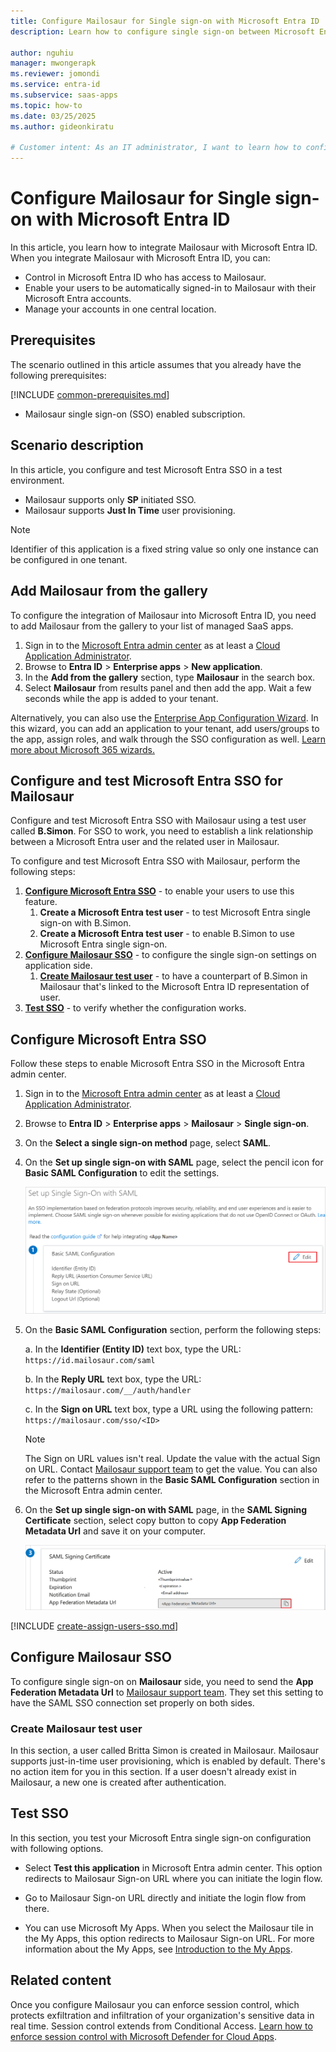 ```yaml
---
title: Configure Mailosaur for Single sign-on with Microsoft Entra ID
description: Learn how to configure single sign-on between Microsoft Entra ID and Mailosaur.

author: nguhiu
manager: mwongerapk
ms.reviewer: jomondi
ms.service: entra-id
ms.subservice: saas-apps
ms.topic: how-to
ms.date: 03/25/2025
ms.author: gideonkiratu

# Customer intent: As an IT administrator, I want to learn how to configure single sign-on between Microsoft Entra ID and Mailosaur so that I can control who has access to Mailosaur, enable automatic sign-in with Microsoft Entra accounts, and manage my accounts in one central location.
---
```


# Configure Mailosaur for Single sign-on with Microsoft Entra ID

In this article,  you learn how to integrate Mailosaur with Microsoft Entra ID. When you integrate Mailosaur with Microsoft Entra ID, you can:

* Control in Microsoft Entra ID who has access to Mailosaur.
* Enable your users to be automatically signed-in to Mailosaur with their Microsoft Entra accounts.
* Manage your accounts in one central location.

## Prerequisites
The scenario outlined in this article assumes that you already have the following prerequisites:

[!INCLUDE [common-prerequisites.md](~/identity/saas-apps/includes/common-prerequisites.md)]
* Mailosaur single sign-on (SSO) enabled subscription.

## Scenario description

In this article,  you configure and test Microsoft Entra SSO in a test environment.

* Mailosaur supports only **SP** initiated SSO.
* Mailosaur supports **Just In Time** user provisioning.

> [!NOTE]
> Identifier of this application is a fixed string value so only one instance can be configured in one tenant.

## Add Mailosaur from the gallery

To configure the integration of Mailosaur into Microsoft Entra ID, you need to add Mailosaur from the gallery to your list of managed SaaS apps.

1. Sign in to the [Microsoft Entra admin center](https://entra.microsoft.com) as at least a [Cloud Application Administrator](~/identity/role-based-access-control/permissions-reference.md#cloud-application-administrator).
1. Browse to **Entra ID** > **Enterprise apps** > **New application**.
1. In the **Add from the gallery** section, type **Mailosaur** in the search box.
1. Select **Mailosaur** from results panel and then add the app. Wait a few seconds while the app is added to your tenant.

Alternatively, you can also use the [Enterprise App Configuration Wizard](https://portal.office.com/AdminPortal/home?Q=Docs#/azureadappintegration). In this wizard, you can add an application to your tenant, add users/groups to the app, assign roles, and walk through the SSO configuration as well. [Learn more about Microsoft 365 wizards.](/microsoft-365/admin/misc/azure-ad-setup-guides)

## Configure and test Microsoft Entra SSO for Mailosaur

Configure and test Microsoft Entra SSO with Mailosaur using a test user called **B.Simon**. For SSO to work, you need to establish a link relationship between a Microsoft Entra user and the related user in Mailosaur.

To configure and test Microsoft Entra SSO with Mailosaur, perform the following steps:

1. **[Configure Microsoft Entra SSO](#configure-microsoft-entra-sso)** - to enable your users to use this feature.
    1. **Create a Microsoft Entra test user** - to test Microsoft Entra single sign-on with B.Simon.
    1. **Create a Microsoft Entra test user** - to enable B.Simon to use Microsoft Entra single sign-on.
1. **[Configure Mailosaur SSO](#configure-mailosaur-sso)** - to configure the single sign-on settings on application side.
    1. **[Create Mailosaur test user](#create-mailosaur-test-user)** - to have a counterpart of B.Simon in Mailosaur that's linked to the Microsoft Entra ID representation of user.
1. **[Test SSO](#test-sso)** - to verify whether the configuration works.

## Configure Microsoft Entra SSO

Follow these steps to enable Microsoft Entra SSO in the Microsoft Entra admin center.

1. Sign in to the [Microsoft Entra admin center](https://entra.microsoft.com) as at least a [Cloud Application Administrator](~/identity/role-based-access-control/permissions-reference.md#cloud-application-administrator).
1. Browse to **Entra ID** > **Enterprise apps** > **Mailosaur** > **Single sign-on**.
1. On the **Select a single sign-on method** page, select **SAML**.
1. On the **Set up single sign-on with SAML** page, select the pencil icon for **Basic SAML Configuration** to edit the settings.

   ![Screenshot shows how to edit Basic SAML Configuration.](common/edit-urls.png "Basic Configuration")

1. On the **Basic SAML Configuration** section, perform the following steps:

    a. In the **Identifier (Entity ID)** text box, type the URL:
    `https://id.mailosaur.com/saml`

    b. In the **Reply URL** text box, type the URL:
    `https://mailosaur.com/__/auth/handler`

    c. In the **Sign on URL** text box, type a URL using the following pattern:
    `https://mailosaur.com/sso/<ID>`

	> [!NOTE]
	> The Sign on URL values isn't real. Update the value with the actual Sign on URL. Contact [Mailosaur support team](mailto:support@mailosaur.com) to get the value. You can also refer to the patterns shown in the **Basic SAML Configuration** section in the Microsoft Entra admin center.

1. On the **Set up single sign-on with SAML** page, in the **SAML Signing Certificate** section, select copy button to copy **App Federation Metadata Url** and save it on your computer.

	![Screenshot shows the Certificate download link.](common/copy-metadataurl.png "Certificate")

[!INCLUDE [create-assign-users-sso.md](~/identity/saas-apps/includes/create-assign-users-sso.md)]

## Configure Mailosaur SSO

To configure single sign-on on **Mailosaur** side, you need to send the **App Federation Metadata Url** to [Mailosaur support team](mailto:support@mailosaur.com). They set this setting to have the SAML SSO connection set properly on both sides.

### Create Mailosaur test user

In this section, a user called Britta Simon is created in Mailosaur. Mailosaur supports just-in-time user provisioning, which is enabled by default. There's no action item for you in this section. If a user doesn't already exist in Mailosaur, a new one is created after authentication.

## Test SSO 


In this section, you test your Microsoft Entra single sign-on configuration with following options.
 
* Select **Test this application** in Microsoft Entra admin center. This option redirects to Mailosaur Sign-on URL where you can initiate the login flow.
 
* Go to Mailosaur Sign-on URL directly and initiate the login flow from there.
 
* You can use Microsoft My Apps. When you select the Mailosaur tile in the My Apps, this option redirects to Mailosaur Sign-on URL. For more information about the My Apps, see [Introduction to the My Apps](https://support.microsoft.com/account-billing/sign-in-and-start-apps-from-the-my-apps-portal-2f3b1bae-0e5a-4a86-a33e-876fbd2a4510).

## Related content

Once you configure Mailosaur you can enforce session control, which protects exfiltration and infiltration of your organization's sensitive data in real time. Session control extends from Conditional Access. [Learn how to enforce session control with Microsoft Defender for Cloud Apps](/cloud-app-security/proxy-deployment-any-app).
